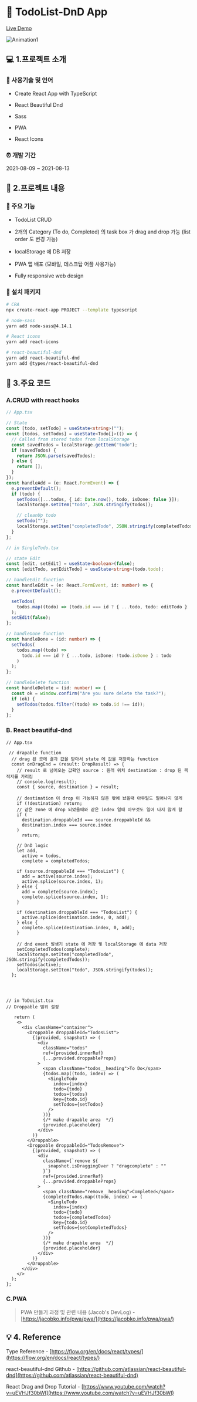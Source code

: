# 📔 TodoList-DnD App

<a href="https://todo.jacobko.info/" target="_blank">Live Demo</a>

![Animation1](https://user-images.githubusercontent.com/28912774/130744544-a6e5951b-d804-4de4-921e-34295ab82961.gif)

## 💻 1.프로젝트 소개

### 📝 사용기술 및 언어

- Create React App with TypeScript

- React Beautiful Dnd

- Sass

- PWA

- React Icons

### ⏰ 개발 기간

2021-08-09 ~ 2021-08-13

## 📃 2.프로젝트 내용

### 📌 주요 기능

- TodoList CRUD

- 2개의 Category (To do, Completed) 의 task box 가 drag and drop 가능 (list order 도 변경 가능)

- localStorage 에 DB 저장

- PWA 앱 배포 (모바일, 데스크탑 어플 사용가능)

- Fully responsive web design

### 🎁 설치 패키지

```bash
# CRA
npx create-react-app PROJECT --template typescript

# node-sass
yarn add node-sass@4.14.1

# React icons
yarn add react-icons

# react-beautiful-dnd
yarn add react-beautiful-dnd
yarn add @types/react-beautiful-dnd
```

## 🔎 3.주요 코드

### A.CRUD with react hooks

```ts
// App.tsx

// State
const [todo, setTodo] = useState<string>("");
const [todos, setTodos] = useState<Todo[]>(() => {
  // Called from stored todos from localStorage
  const savedTodos = localStorage.getItem("todo");
  if (savedTodos) {
    return JSON.parse(savedTodos);
  } else {
    return [];
  }
});
const handleAdd = (e: React.FormEvent) => {
  e.preventDefault();
  if (todo) {
    setTodos([...todos, { id: Date.now(), todo, isDone: false }]);
    localStorage.setItem("todo", JSON.stringify(todos));

    // cleanUp todo
    setTodo("");
    localStorage.setItem("completedTodo", JSON.stringify(completedTodos));
  }
};

// in SingleTodo.tsx

// state Edit
const [edit, setEdit] = useState<boolean>(false);
const [editTodo, setEditTodo] = useState<string>(todo.todo);

// handleEdit function
const handleEdit = (e: React.FormEvent, id: number) => {
  e.preventDefault();

  setTodos(
    todos.map((todo) => (todo.id === id ? { ...todo, todo: editTodo } : todo))
  );
  setEdit(false);
};

// handleDone function
const handleDone = (id: number) => {
  setTodos(
    todos.map((todo) =>
      todo.id === id ? { ...todo, isDone: !todo.isDone } : todo
    )
  );
};

// handleDelete function
const handleDelete = (id: number) => {
  const ok = window.confirm("Are you sure delete the task?");
  if (ok) {
    setTodos(todos.filter((todo) => todo.id !== id));
  }
};
```

### B. React beautiful-dnd

```tsx
// App.tsx

 // drapable function
  // drag 된 곳에 결과 값을 받아서 state 에 값을 저장하는 function
  const onDragEnd = (result: DropResult) => {
    // result 로 넘어오는 값확인 source : 원래 위치 destination : drop 된 목적지를 가리킴
    // console.log(result);
    const { source, destination } = result;

    // destination 이 drop 이 가능하지 않은 밖에 놨을때 아무일도 일어나지 않게
    if (!destination) return;
    // 같은 zone 에 drop 되었을때와 같은 index 일때 아무것도 일어 나지 않게 함
    if (
      destination.droppableId === source.droppableId &&
      destination.index === source.index
    )
      return;

    // DnD logic
    let add,
      active = todos,
      complete = completedTodos;

    if (source.droppableId === "TodosList") {
      add = active[source.index];
      active.splice(source.index, 1);
    } else {
      add = complete[source.index];
      complete.splice(source.index, 1);
    }

    if (destination.droppableId === "TodosList") {
      active.splice(destination.index, 0, add);
    } else {
      complete.splice(destination.index, 0, add);
    }

    // dnd event 발생기 state 에 저장 및 localStorage 에 data 저장
    setCompletedTodos(complete);
    localStorage.setItem("completedTodo", JSON.stringify(completedTodos));
    setTodos(active);
    localStorage.setItem("todo", JSON.stringify(todos));
  };




// in ToDoList.tsx
// Droppable 범위 설정

   return (
    <>
      <div className="container">
        <Droppable droppableId="TodosList">
          {(provided, snapshot) => (
            <div
              className="todos"
              ref={provided.innerRef}
              {...provided.droppableProps}
            >
              <span className="todos__heading">To Do</span>
              {todos.map((todo, index) => (
                <SingleTodo
                  index={index}
                  todo={todo}
                  todos={todos}
                  key={todo.id}
                  setTodos={setTodos}
                />
              ))}
              {/* make drapable area  */}
              {provided.placeholder}
            </div>
          )}
        </Droppable>
        <Droppable droppableId="TodosRemove">
          {(provided, snapshot) => (
            <div
              className={`remove ${
                snapshot.isDraggingOver ? "dragcomplete" : ""
              }`}
              ref={provided.innerRef}
              {...provided.droppableProps}
            >
              <span className="remove__heading">Completed</span>
              {completedTodos.map((todo, index) => (
                <SingleTodo
                  index={index}
                  todo={todo}
                  todos={completedTodos}
                  key={todo.id}
                  setTodos={setCompletedTodos}
                />
              ))}
              {/* make drapable area  */}
              {provided.placeholder}
            </div>
          )}
        </Droppable>
      </div>
    </>
  );
};

```

### C.PWA

> PWA 만들기 과정 및 관련 내용 (Jacob's DevLog) - [https://jacobko.info/pwa/pwa/](https://jacobko.info/pwa/pwa/)

## 💡 4. Reference

Type Reference - [https://flow.org/en/docs/react/types/](https://flow.org/en/docs/react/types/)

react-beautiful-dnd Github - [https://github.com/atlassian/react-beautiful-dnd](https://github.com/atlassian/react-beautiful-dnd)

React Drag and Drop Tutorial - [https://www.youtube.com/watch?v=uEVHJf30bWI](https://www.youtube.com/watch?v=uEVHJf30bWI)

